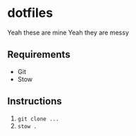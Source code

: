 # dotfiles
Yeah these are mine
Yeah they are messy

## Requirements
- Git
- Stow

## Instructions
1. ``` git clone ... ```
2. ``` stow . ```
